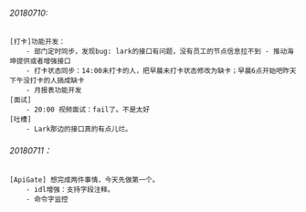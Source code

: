 ###### 20180710:
    [打卡]功能开发：
        - 部门定时同步，发现bug: lark的接口有问题，没有员工的节点信息拉不到 - 推动海坤提供或者增强接口
        - 打卡状态同步：14:00未打卡的人，把早晨未打卡状态修改为缺卡；早晨6点开始吧昨天下午没打卡的人搞成缺卡
        - 月报表功能开发
    [面试]
        - 20:00 视频面试：fail了。不是太好
    [吐槽]
        - Lark那边的接口真的有点儿烂。

###### 20180711：
    [ApiGate] 想完成两件事情，今天先做第一个。
        - idl增强：支持字段注释。
        - 命令字监控
    
